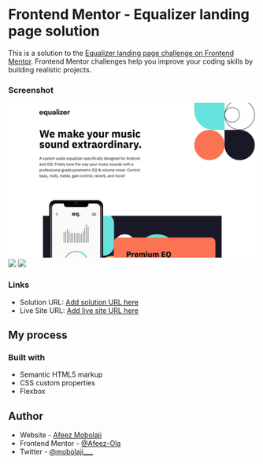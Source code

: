 # Frontend Mentor - Equalizer landing page solution

This is a solution to the [Equalizer landing page challenge on Frontend Mentor](https://www.frontendmentor.io/challenges/equalizer-landing-page-7VJ4gp3DE). Frontend Mentor challenges help you improve your coding skills by building realistic projects. 

### Screenshot

![](/screenshots/desktop_screenshot.png)
![](/screenshots/tablet_screenshot.png.png)
![](/screenshots/mobile_image.jpeg.png)


### Links

- Solution URL: [Add solution URL here](https://github.com/Afeez-Ola/equalizer-landing-page)
- Live Site URL: [Add live site URL here](https://equalizer-landing-page-five-woad.vercel.app/)

## My process

### Built with

- Semantic HTML5 markup
- CSS custom properties
- Flexbox

## Author

- Website - [Afeez Mobolaji](https://hashnode.com/@Mobolaji)
- Frontend Mentor - [@Afeez-Ola](https://www.frontendmentor.io/profile/Afeez-Ola)
- Twitter - [@mobolaji___]([mobolaji](https://x.com/mobolaji___))